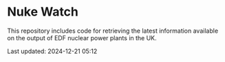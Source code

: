 # Nuke Watch

This repository includes code for retrieving the latest information available on the output of EDF nuclear power plants in the UK.

Last updated: 2024-12-21 05:12